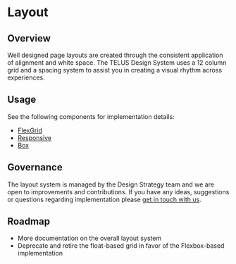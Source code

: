 # Layout

## Overview

Well designed page layouts are created through the consistent application of alignment and white space. The TELUS Design
System uses a 12 column grid and a spacing system to assist you in creating a visual rhythm across experiences.

## Usage

See the following components for implementation details:

* [FlexGrid](ref:///components/index.html#flexgrid)
* [Responsive](ref:///components/index.html#responsive)
* [Box](ref:///components/index.html#box)

## Governance

The layout system is managed by the Design Strategy team and we are open to improvements and contributions. If you have any ideas, suggestions or questions regarding implementation please [get in touch with us](../contact.md).

## Roadmap

* More documentation on the overall layout system
* Deprecate and retire the float-based grid in favor of the Flexbox-based implementation
